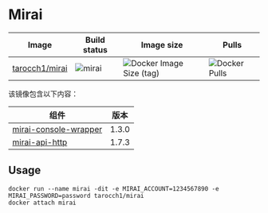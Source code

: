 # Mirai

| **Image**                                                 | **Build status**                                                           | **Image size**                                                                             | **Pulls**                                                           |
| --------------------------------------------------------- | -------------------------------------------------------------------------- | ------------------------------------------------------------------------------------------ | ------------------------------------------------------------------- |
| [tarocch1/mirai](https://hub.docker.com/r/tarocch1/mirai) | ![mirai](https://github.com/Tarocch1/Dockerfile/workflows/mirai/badge.svg) | ![Docker Image Size (tag)](https://img.shields.io/docker/image-size/tarocch1/mirai/latest) | ![Docker Pulls](https://img.shields.io/docker/pulls/tarocch1/mirai) |

该镜像包含以下内容：

| 组件                                                            | 版本  |
| --------------------------------------------------------------- | ----- |
| [mirai-console-wrapper](https://github.com/mamoe/mirai-console) | 1.3.0 |
| [mirai-api-http](https://github.com/mamoe/mirai-api-http)       | 1.7.3 |

## Usage

```shell
docker run --name mirai -dit -e MIRAI_ACCOUNT=1234567890 -e MIRAI_PASSWORD=password tarocch1/mirai
docker attach mirai
```
